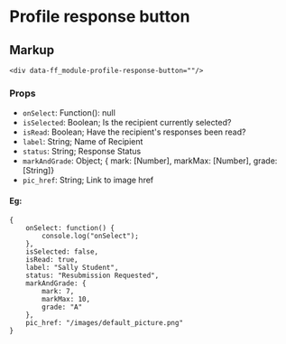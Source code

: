 <div data-ff_module-profile-response-button=""/>

# Profile response button

## Markup 
```
<div data-ff_module-profile-response-button=""/>
```
### Props

- `onSelect`: Function(): null
- `isSelected`: Boolean; Is the recipient currently selected?
- `isRead`: Boolean; Have the recipient's responses been read?
- `label`: String; Name of Recipient
- `status`: String; Response Status
- `markAndGrade`: Object; { mark: [Number], markMax: [Number], grade: [String]}
- `pic_href`: String; Link to image href

#### Eg:
```
{
    onSelect: function() {
        console.log("onSelect");
    },
    isSelected: false,
    isRead: true,
    label: "Sally Student",
    status: "Resubmission Requested",
    markAndGrade: {
        mark: 7,
        markMax: 10,
        grade: "A"
    },
    pic_href: "/images/default_picture.png"
}
```
